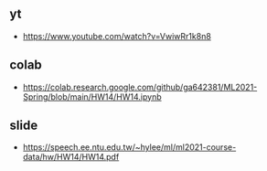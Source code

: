 ## yt  
  * https://www.youtube.com/watch?v=VwiwRr1k8n8  

## colab  
* https://colab.research.google.com/github/ga642381/ML2021-Spring/blob/main/HW14/HW14.ipynb  

## slide  
  * https://speech.ee.ntu.edu.tw/~hylee/ml/ml2021-course-data/hw/HW14/HW14.pdf  

